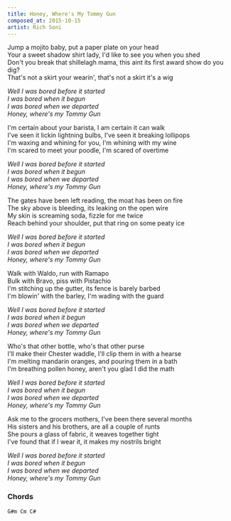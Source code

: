 ```yaml
---
title: Honey, Where's My Tommy Gun
composed_at: 2015-10-15
artist: Rich Soni
---
```


Jump a mojito baby, put a paper plate on your head  
Your a sweet shadow shirt lady, I'd like to see you when you shed  
Don't you break that shillelagh mama, this aint its first award show do you dig?  
That's not a skirt your wearin', that's not a skirt it's a wig  

*Well I was bored before it started*  
*I was bored when it begun*  
*I was bored when we departed*  
*Honey, where's my Tommy Gun*  

I'm certain about your barista, I am certain it can walk  
I've seen it lickin lightning bulbs, I've seen it breaking lollipops  
I'm waxing and whining for you, I'm whining with my wine  
I'm scared to meet your poodle, I'm scared of overtime  

*Well I was bored before it started*  
*I was bored when it begun*  
*I was bored when we departed*  
*Honey, where's my Tommy Gun*  

The gates have been left reading, the moat has been on fire  
The sky above is bleeding, its leaking on the open wire  
My skin is screaming soda, fizzle for me twice  
Reach behind your shoulder, put that ring on some peaty ice  

*Well I was bored before it started*  
*I was bored when it begun*  
*I was bored when we departed*  
*Honey, where's my Tommy Gun*  

Walk with Waldo, run with Ramapo  
Bulk with Bravo, piss with Pistachio  
I'm stitching up the gutter, its fence is barely barbed  
I'm blowin' with the barley, I'm wading with the guard  

*Well I was bored before it started*  
*I was bored when it begun*  
*I was bored when we departed*  
*Honey, where's my Tommy Gun*  

Who's that other bottle, who's that other purse  
I'll make their Chester waddle, I'll clip them in with a hearse  
I'm melting mandarin oranges, and pouring them in a bath  
I'm breathing pollen honey, aren't you glad I did the math  

*Well I was bored before it started*  
*I was bored when it begun*  
*I was bored when we departed*  
*Honey, where's my Tommy Gun*  

Ask me to the grocers mothers, I've been there several months  
His sisters and his brothers, are all a couple of runts  
She pours a glass of fabric, it weaves together tight  
I've found that if I wear it, it makes my nostrils bright  

*Well I was bored before it started*  
*I was bored when it begun*  
*I was bored when we departed*  
*Honey, where's my Tommy Gun*  

### Chords

```
G#m Cm C#
```
